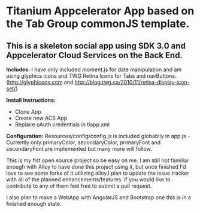 Titanium Appcelerator App based on the Tab Group commonJS template.
==============
This is a skeleton social app using SDK 3.0 and Appcelerator Cloud Services on the Back End.
--------------

**Includes:**
I have only included moment.js for date manipulation and am using glyphics icons and TWG Retina Icons for Tabs and navButtons. (http://glyphicons.com and http://blog.twg.ca/2010/11/retina-display-icon-set/)

**Install Instructions:**
- Clone App
- Create new ACS App
- Replace oAuth credentials in tiapp.xml

**Configuration:**
Resources/config/config.js is included globablly in app.js - Currently only primaryColor, secondaryColor, primaryFont and secondaryFont are implemented but many more will follow.


This is my fist open source project so be easy on me. I am still not familiar enough with Alloy to have done this project using it, but once finished I'd love to see some forks of it utilizing alloy.I plan to update the issue tracker with all of the planned enhancements/features. if you would like to contribute to any of them feel free to submit a pull request.

I also plan to make a WebApp with AngularJS and Bootstrap one this is in a finished enough state.
